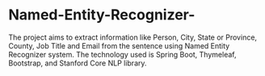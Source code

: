 # Named-Entity-Recognizer-
The project aims to extract information like Person, City, State or Province, County, Job Title and Email from the sentence using Named Entity Recognizer system. The technology used is Spring Boot, Thymeleaf, Bootstrap, and Stanford Core NLP library.

